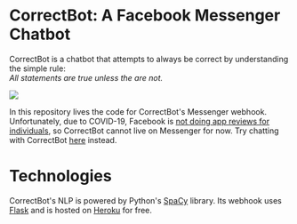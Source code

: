 # CorrectBot: A Facebook Messenger Chatbot
CorrectBot is a chatbot that attempts to always be correct by understanding the simple rule:  
*All statements are true unless the are not.*

![](images/CorrectBot-Demo.gif)

In this repository lives the code for CorrectBot's Messenger webhook.
Unfortunately, due to COVID-19, Facebook is 
[not doing app reviews for individuals](https://developers.facebook.com/docs/development/release/individual-verification), 
so CorrectBot cannot live on Messenger for now. 
Try chatting with CorrectBot [here](https://oojiang.github.io/CorrectBot/) instead.

# Technologies
CorrectBot's NLP is powered by Python's [SpaCy](https://spacy.io/) library. 
Its webhook uses [Flask](https://palletsprojects.com/p/flask/) and is hosted on [Heroku](https://www.heroku.com/) for free.
